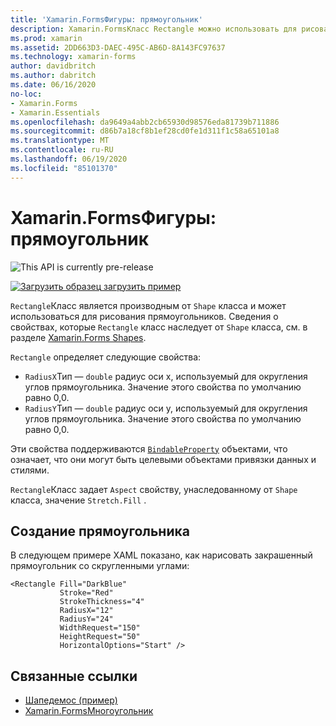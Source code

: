 ```yaml
---
title: 'Xamarin.FormsФигуры: прямоугольник'
description: Xamarin.FormsКласс Rectangle можно использовать для рисования прямоугольников.
ms.prod: xamarin
ms.assetid: 2DD663D3-DAEC-495C-AB6D-8A143FC97637
ms.technology: xamarin-forms
author: davidbritch
ms.author: dabritch
ms.date: 06/16/2020
no-loc:
- Xamarin.Forms
- Xamarin.Essentials
ms.openlocfilehash: da9649a4abb2cb65930d98576eda81739b711886
ms.sourcegitcommit: d86b7a18cf8b1ef28cd0fe1d311f1c58a65101a8
ms.translationtype: MT
ms.contentlocale: ru-RU
ms.lasthandoff: 06/19/2020
ms.locfileid: "85101370"
---
```

# <a name="xamarinforms-shapes-rectangle"></a>Xamarin.FormsФигуры: прямоугольник

![](~/media/shared/preview.png "This API is currently pre-release")

[![Загрузить образец](~/media/shared/download.png) загрузить пример](https://github.com/xamarin/xamarin-forms-samples/tree/master/UserInterface/ShapesDemos/)

`Rectangle`Класс является производным от `Shape` класса и может использоваться для рисования прямоугольников. Сведения о свойствах, которые `Rectangle` класс наследует от `Shape` класса, см. в разделе [ Xamarin.Forms Shapes](index.md).

`Rectangle` определяет следующие свойства:

- `RadiusX`Тип — `double` радиус оси x, используемый для округления углов прямоугольника. Значение этого свойства по умолчанию равно 0,0.
- `RadiusY`Тип — `double` радиус оси y, используемый для округления углов прямоугольника. Значение этого свойства по умолчанию равно 0,0.

Эти свойства поддерживаются [`BindableProperty`](xref:Xamarin.Forms.BindableProperty) объектами, что означает, что они могут быть целевыми объектами привязки данных и стилями.

`Rectangle`Класс задает `Aspect` свойству, унаследованному от `Shape` класса, значение `Stretch.Fill` .

## <a name="create-a-rectangle"></a>Создание прямоугольника

В следующем примере XAML показано, как нарисовать закрашенный прямоугольник со скругленными углами:

```xaml
<Rectangle Fill="DarkBlue"
           Stroke="Red"
           StrokeThickness="4"
           RadiusX="12"
           RadiusY="24"           
           WidthRequest="150"
           HeightRequest="50"
           HorizontalOptions="Start" />
```

## <a name="related-links"></a>Связанные ссылки

- [Шапедемос (пример)](https://github.com/xamarin/xamarin-forms-samples/tree/master/UserInterface/ShapesDemos/)
- [Xamarin.FormsМногоугольник](index.md)
